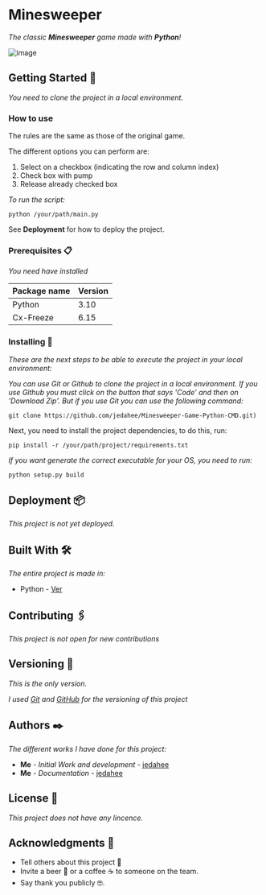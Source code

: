 # Minesweeper

_The classic **Minesweeper** game made with **Python**!_

![image](https://github.com/jedahee/Minesweeper-Game-Python-CMD/assets/56111700/dd3d2abc-c2b8-4bdf-aadb-685b988b90c7)

## Getting Started 🚀

_You need to clone the project in a local environment._

### How to use

The rules are the same as those of the original game.

The different options you can perform are:

1. Select on a checkbox (indicating the row and column index)
2. Check box with pump
3. Release already checked box

_To run the script:_

```
python /your/path/main.py
```

See **Deployment** for how to deploy the project.

### Prerequisites 📋

_You need have installed_

| Package name | Version |
| ------------ | ------- |
| Python       | 3.10    |
| Cx-Freeze    | 6.15    |

### Installing 🔧

_These are the next steps to be able to execute the project in your local environment:_

_You can use Git or Github to clone the project in a local environment. If you use Github you must click on the button that says 'Code' and then on 'Download Zip'. But if you use Git you can use the following command:_

```
git clone https://github.com/jedahee/Minesweeper-Game-Python-CMD.git)
```

Next, you need to install the project dependencies, to do this, run:

```
pip install -r /your/path/project/requirements.txt
```

_If you want generate the correct executable for your OS, you need to run:_

```
python setup.py build
```

## Deployment 📦

_This project is not yet deployed._

## Built With 🛠️

_The entire project is made in:_

* Python - [Ver](https://www.python.org/)

## Contributing 🖇️
_This project is not open for new contributions_

## Versioning 📌

_This is the only version._

_I used [Git](https://git-scm.com/) and [GitHub](https://github.com/) for the versioning of this project_

## Authors ✒️

_The different works I have done for this project:_

* **Me** - *Initial Work and development* - [jedahee](https://github.com/jedahee)
* **Me** - *Documentation* - [jedahee](https://github.com/jedahee) 

## License 📄

_This project does not have any lincence._

## Acknowledgments 🎁

* Tell others about this project 📢
* Invite a beer 🍺 or a coffee ☕ to someone on the team. 
* Say thank you publicly 🤓.
